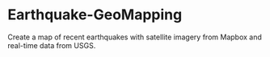 # Earthquake-GeoMapping
Create a map of recent earthquakes with satellite imagery from Mapbox and real-time data from USGS.
